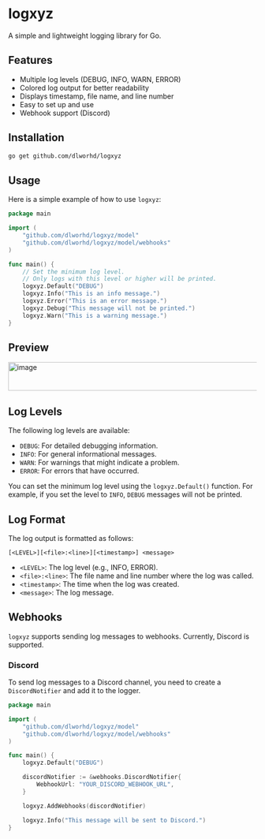 # logxyz

A simple and lightweight logging library for Go.

## Features

-   Multiple log levels (DEBUG, INFO, WARN, ERROR)
-   Colored log output for better readability
-   Displays timestamp, file name, and line number
-   Easy to set up and use
-   Webhook support (Discord)

## Installation

```bash
go get github.com/dlworhd/logxyz
```

## Usage

Here is a simple example of how to use `logxyz`:

```go
package main

import (
	"github.com/dlworhd/logxyz/model"
	"github.com/dlworhd/logxyz/model/webhooks"
)

func main() {
	// Set the minimum log level.
	// Only logs with this level or higher will be printed.
	logxyz.Default("DEBUG")
	logxyz.Info("This is an info message.")
	logxyz.Error("This is an error message.")
	logxyz.Debug("This message will not be printed.")
	logxyz.Warn("This is a warning message.")
}
```

## Preview

<img width="506" height="58" alt="image" src="https://github.com/user-attachments/assets/2eda5e80-08e5-4754-9ec4-08d203748fea" />

## Log Levels

The following log levels are available:

-   `DEBUG`: For detailed debugging information.
-   `INFO`: For general informational messages.
-   `WARN`: For warnings that might indicate a problem.
-   `ERROR`: For errors that have occurred.

You can set the minimum log level using the `logxyz.Default()` function. For example, if you set the level to `INFO`, `DEBUG` messages will not be printed.

## Log Format

The log output is formatted as follows:

```
[<LEVEL>][<file>:<line>][<timestamp>] <message>
```

-   `<LEVEL>`: The log level (e.g., INFO, ERROR).
-   `<file>:<line>`: The file name and line number where the log was called.
-   `<timestamp>`: The time when the log was created.
-   `<message>`: The log message.

## Webhooks

`logxyz` supports sending log messages to webhooks. Currently, Discord is supported.

### Discord

To send log messages to a Discord channel, you need to create a `DiscordNotifier` and add it to the logger.

```go
package main

import (
	"github.com/dlworhd/logxyz/model"
	"github.com/dlworhd/logxyz/model/webhooks"
)

func main() {
	logxyz.Default("DEBUG")

	discordNotifier := &webhooks.DiscordNotifier{
		WebhookUrl: "YOUR_DISCORD_WEBHOOK_URL",
	}

	logxyz.AddWebhooks(discordNotifier)

	logxyz.Info("This message will be sent to Discord.")
}
```